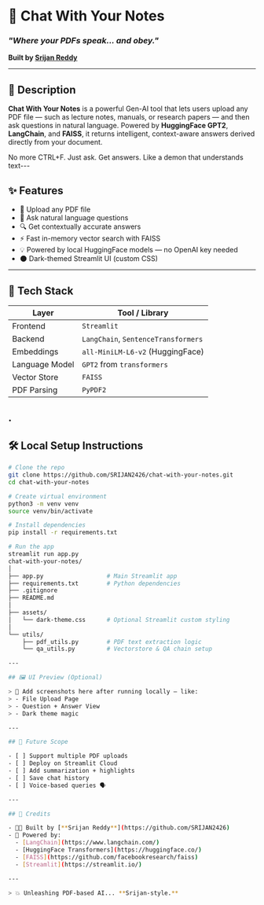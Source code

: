 # 👹 Chat With Your Notes  
### _"Where your PDFs speak... and obey."_  
**Built by [Srijan Reddy](https://github.com/SRIJAN2426)**

---

## 📘 Description

**Chat With Your Notes** is a powerful Gen-AI tool that lets users upload any PDF file — such as lecture notes, manuals, or research papers — and then ask questions in natural language. Powered by **HuggingFace GPT2**, **LangChain**, and **FAISS**, it returns intelligent, context-aware answers derived directly from your document.

No more CTRL+F. Just ask. Get answers. Like a demon that understands text---

## ✨ Features

- 📄 Upload any PDF file
- 🤖 Ask natural language questions
- 🔍 Get contextually accurate answers
- ⚡ Fast in-memory vector search with FAISS
- 💡 Powered by local HuggingFace models — no OpenAI key needed
- 🌑 Dark-themed Streamlit UI (custom CSS)

---

## 🧠 Tech Stack

| Layer        | Tool / Library              |
|-------------|-----------------------------|
| Frontend    | `Streamlit`                 |
| Backend     | `LangChain`, `SentenceTransformers` |
| Embeddings  | `all-MiniLM-L6-v2` (HuggingFace) |
| Language Model | `GPT2` from `transformers` |
| Vector Store| `FAISS`                     |
| PDF Parsing | `PyPDF2`                    |
.
---

## 🛠️ Local Setup Instructions

```bash
# Clone the repo
git clone https://github.com/SRIJAN2426/chat-with-your-notes.git
cd chat-with-your-notes

# Create virtual environment
python3 -m venv venv
source venv/bin/activate

# Install dependencies
pip install -r requirements.txt

# Run the app
streamlit run app.py
chat-with-your-notes/
│
├── app.py                  # Main Streamlit app
├── requirements.txt        # Python dependencies
├── .gitignore
├── README.md
│
├── assets/
│   └── dark-theme.css      # Optional Streamlit custom styling
│
└── utils/
    ├── pdf_utils.py        # PDF text extraction logic
    └── qa_utils.py         # Vectorstore & QA chain setup

---

## 🖼️ UI Preview (Optional)

> 📸 Add screenshots here after running locally — like:
> - File Upload Page
> - Question + Answer View
> - Dark theme magic

---

## 🔮 Future Scope

- [ ] Support multiple PDF uploads
- [ ] Deploy on Streamlit Cloud
- [ ] Add summarization + highlights
- [ ] Save chat history
- [ ] Voice-based queries 🗣️

---

## 🙌 Credits

- 👨‍💻 Built by [**Srijan Reddy**](https://github.com/SRIJAN2426)
- 🔗 Powered by:
  - [LangChain](https://www.langchain.com/)
  - [HuggingFace Transformers](https://huggingface.co/)
  - [FAISS](https://github.com/facebookresearch/faiss)
  - [Streamlit](https://streamlit.io/)

---

> 💥 Unleashing PDF-based AI... **Srijan-style.**

